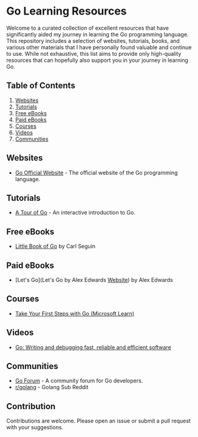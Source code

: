 # Go Learning Resources

Welcome to a curated collection of excellent resources that have significantly aided my journey in learning the Go programming language. This repository includes a selection of websites, tutorials, books, and various other materials that I have personally found valuable and continue to use. While not exhaustive, this list aims to provide only high-quality resources that can hopefully also support you in your journey in learning Go.

## Table of Contents

1. [Websites](#websites)
2. [Tutorials](#tutorials)
3. [Free eBooks](#free-ebooks)
4. [Paid eBooks](#paid-ebooks)
5. [Courses](#courses)
6. [Videos](#videos)
7. [Communities](#communities)
## Websites
- [Go Official Website](https://golang.org) - The official website of the Go programming language.
## Tutorials
- [A Tour of Go](https://tour.golang.org) - An interactive introduction to Go.
## Free eBooks
- [Little Book of Go](https://www.openmymind.net/assets/go/go.pdf) by Carl Seguin
## Paid eBooks
- [Let's Go](Let's Go by Alex Edwards [Website](https://lets-go.alexedwards.net)) by Alex Edwards
## Courses
- [Take Your First Steps with Go (Microsoft Learn)](https://learn.microsoft.com/en-us/training/paths/go-first-steps/?source=learn)
## Videos
- [Go: Writing and debugging fast, reliable and efficient software](https://learn.microsoft.com/en-us/shows/vs-code-livestreams/go-development)

## Communities
- [Go Forum](https://forum.golangbridge.org) - A community forum for Go developers.
- [r/golang](https://www.reddit.com/r/golang/) - Golang Sub Reddit
## Contribution

Contributions are welcome. Please open an issue or submit a pull request with your suggestions.